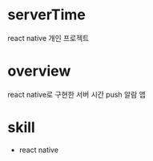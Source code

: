 # serverTime
react native 개인 프로젝트
<br />

# overview
react native로 구현한 서버 시간 push 알람 앱
<br />

# skill
* react native

